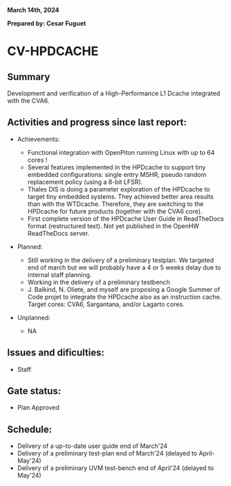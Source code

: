 **March 14th, 2024**

**Prepared by: Cesar Fuguet**

# CV-HPDCACHE

## Summary

Development and verification of a High-Performance L1 Dcache integrated with
the CVA6.

## Activities and progress since last report:

* Achievements:
  * Functional integration with OpenPiton running Linux with up to 64 cores !
  * Several features implemented in the HPDcache to support tiny embedded
    configurations: single entry MSHR, pseudo random replacement policy
    (using a 8-bit LFSR).
  * Thales DIS is doing a parameter exploration of the HPDcache to target
    tiny embedded systems. They achieved better area results than with the
    WTDcache. Therefore, they are switching to the HPDcache for future
    products (together with the CVA6 core).
  * First complete version of the HPDcache User Guide in ReadTheDocs format
    (restructured text). Not yet published in the OpenHW ReadTheDocs server.

* Planned:
  * Still working in the delivery of a preliminary testplan. We targeted
    end of march but we will probably have a 4 or 5 weeks delay due to
    internal staff planning.
  * Working in the delivery of a preliminary testbench
  * J. Balkind, N. Oliete, and myself are proposing a Google Summer of Code
    projet to integrate the HPDcache also as an instruction cache. Target
    cores: CVA6, Sargantana, and/or Lagarto cores.

* Unplanned:
  * NA

## Issues and dificulties:

  * Staff

## Gate status:

  * Plan Approved

## Schedule:

  * Delivery of a up-to-date user guide end of March'24
  * Delivery of a preliminary test-plan end of March'24 (delayed to April-May'24)
  * Delivery of a preliminary UVM test-bench end of April'24 (delayed to May'24)

